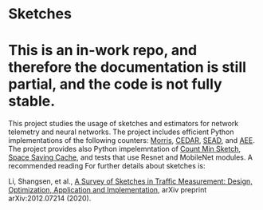 # Sketches

# This is an in-work repo, and therefore the documentation is still partial, and the code is not fully stable.
This project studies the usage of sketches and estimators for network telemetry and neural networks.
The project includes efficient Python implementations of the following counters: [Morris](https://www.inf.ed.ac.uk/teaching/courses/exc/reading/morris.pdf), [CEDAR](https://webee.technion.ac.il/~isaac/p/tr11-04_estimators.pdf), [SEAD](https://ieeexplore.ieee.org/document/9537736), and [AEE](https://www.researchgate.net/publication/340859493_Faster_and_More_Accurate_Measurement_through_Additive-Error_Counters).
The project provides also Python impelemntation of [Count Min Sketch](https://www.sciencedirect.com/science/article/abs/pii/S0196677403001913), [Space Saving Cache](https://www.cse.ust.hk/~raywong/comp5331/References/EfficientComputationOfFrequentAndTop-kElementsInDataStreams.pdf), and tests that use Resnet and MobileNet modules.
A recommended reading For further details about sketches is:

Li, Shangsen, et al., [A Survey of Sketches in Traffic Measurement:
Design, Optimization, Application and Implementation](https://arxiv.org/pdf/2012.07214.pdf), arXiv preprint arXiv:2012.07214 (2020).
